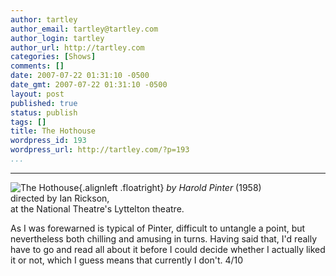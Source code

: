 ```yaml
---
author: tartley
author_email: tartley@tartley.com
author_login: tartley
author_url: http://tartley.com
categories: [Shows]
comments: []
date: 2007-07-22 01:31:10 -0500
date_gmt: 2007-07-22 01:31:10 -0500
layout: post
published: true
status: publish
tags: []
title: The Hothouse
wordpress_id: 193
wordpress_url: http://tartley.com/?p=193
...
```

---

![The
Hothouse](http://tartley.com/wp-content/uploads/2007/07/hothouse.jpg){.alignleft
.floatright} *by Harold Pinter* (1958)\
directed by Ian Rickson,\
at the National Theatre's Lyttelton theatre.

As I was forewarned is typical of Pinter, difficult to untangle a point,
but nevertheless both chilling and amusing in turns. Having said that,
I'd really have to go and read all about it before I could decide
whether I actually liked it or not, which I guess means that currently I
don't. 4/10
